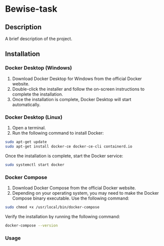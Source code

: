 # Bewise-task

## Description

A brief description of the project.

## Installation

### Docker Desktop (Windows)

1. Download Docker Desktop for Windows from the official Docker website.
2. Double-click the installer and follow the on-screen instructions to complete the installation.
3. Once the installation is complete, Docker Desktop will start automatically.

### Docker Desktop (Linux)

1. Open a terminal.
2. Run the following command to install Docker:

```bash
sudo apt-get update
sudo apt-get install docker-ce docker-ce-cli containerd.io
```

Once the installation is complete, start the Docker service:
```bash
sudo systemctl start docker
```

### Docker Compose
1. Download Docker Compose from the official Docker website.
2. Depending on your operating system, you may need to make the Docker Compose binary executable. Use the following command:
```bash
sudo chmod +x /usr/local/bin/docker-compose
```
Verify the installation by running the following command:
```bash
docker-compose --version
```

### Usage


